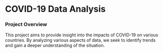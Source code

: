 # COVID-19 Data Analysis

### Project Overview
This project aims to provide insight into the impacts of COVID-19 on various countries. By analyzing various aspects of data, we seek to identify trends and gain a deeper understanding of the situation.
